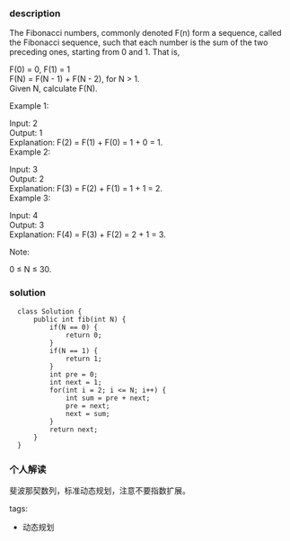 ### description    
  The Fibonacci numbers, commonly denoted F(n) form a sequence, called the Fibonacci sequence, such that each number is the sum of the two preceding ones, starting from 0 and 1. That is,  
    
  F(0) = 0,   F(1) = 1  
  F(N) = F(N - 1) + F(N - 2), for N > 1.  
  Given N, calculate F(N).  
    
     
    
  Example 1:  
    
  Input: 2  
  Output: 1  
  Explanation: F(2) = F(1) + F(0) = 1 + 0 = 1.  
  Example 2:  
    
  Input: 3  
  Output: 2  
  Explanation: F(3) = F(2) + F(1) = 1 + 1 = 2.  
  Example 3:  
    
  Input: 4  
  Output: 3  
  Explanation: F(4) = F(3) + F(2) = 2 + 1 = 3.  
     
    
  Note:  
    
  0 ≤ N ≤ 30.  
### solution    
```    
  class Solution {  
      public int fib(int N) {  
          if(N == 0) {  
              return 0;  
          }  
          if(N == 1) {  
              return 1;  
          }  
          int pre = 0;  
          int next = 1;  
          for(int i = 2; i <= N; i++) {  
              int sum = pre + next;  
              pre = next;  
              next = sum;  
          }  
          return next;  
      }  
  }  
```    
    
### 个人解读    
  斐波那契数列，标准动态规划，注意不要指数扩展。  
    
tags:    
  -  动态规划  
